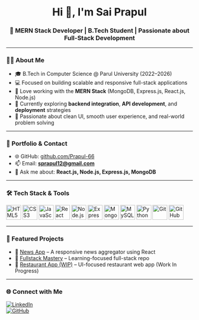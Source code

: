 <h1 align="center">Hi 👋, I'm Sai Prapul</h1>
<h3 align="center">🚀 MERN Stack Developer | B.Tech Student | Passionate about Full-Stack Development</h3>

---

### 👨‍💻 About Me
- 🎓 B.Tech in Computer Science @ Parul University (2022–2026)  
- 💻 Focused on building scalable and responsive full-stack applications  
- 🔧 Love working with the **MERN Stack** (MongoDB, Express.js, React.js, Node.js)  
- 🚀 Currently exploring **backend integration**, **API development**, and **deployment** strategies  
- 🎯 Passionate about clean UI, smooth user experience, and real-world problem solving

---

### 💼 Portfolio & Contact
- 🌐 GitHub: [github.com/Prapul-66](https://github.com/Prapul-66)  
- 📫 Email: **sprapul12@gmail.com**  
- 💬 Ask me about: **React.js, Node.js, Express.js, MongoDB**

---

### 🛠️ Tech Stack & Tools
<p align="left">
  <img src="https://cdn.jsdelivr.net/gh/devicons/devicon/icons/html5/html5-original.svg" height="40" alt="HTML5"/>
  <img src="https://cdn.jsdelivr.net/gh/devicons/devicon/icons/css3/css3-original.svg" height="40" alt="CSS3"/>
  <img src="https://cdn.jsdelivr.net/gh/devicons/devicon/icons/javascript/javascript-original.svg" height="40" alt="JavaScript"/>
  <img src="https://cdn.jsdelivr.net/gh/devicons/devicon/icons/react/react-original.svg" height="40" alt="React"/>
  <img src="https://cdn.jsdelivr.net/gh/devicons/devicon/icons/nodejs/nodejs-original.svg" height="40" alt="Node.js"/>
  <img src="https://cdn.jsdelivr.net/gh/devicons/devicon/icons/express/express-original.svg" height="40" alt="Express.js"/>
  <img src="https://cdn.jsdelivr.net/gh/devicons/devicon/icons/mongodb/mongodb-original.svg" height="40" alt="MongoDB"/>
  <img src="https://cdn.jsdelivr.net/gh/devicons/devicon/icons/mysql/mysql-original.svg" height="40" alt="MySQL"/>
  <img src="https://cdn.jsdelivr.net/gh/devicons/devicon/icons/python/python-original.svg" height="40" alt="Python"/>
  <img src="https://cdn.jsdelivr.net/gh/devicons/devicon/icons/git/git-original.svg" height="40" alt="Git"/>
  <img src="https://cdn.jsdelivr.net/gh/devicons/devicon/icons/github/github-original.svg" height="40" alt="GitHub"/>
</p>

---

### 📌 Featured Projects
- 🔹 [News App](https://github.com/Prapul-66/News-App) – A responsive news aggregator using React  
- 🔹 [Fullstack Mastery](https://github.com/Prapul-66/Fullstack-Mastery) – Learning-focused full-stack repo  
- 🔹 [Restaurant App (WIP)](https://github.com/Prapul-66) – UI-focused restaurant web app (Work In Progress)

---

### 🌐 Connect with Me
[![LinkedIn](https://img.shields.io/badge/LinkedIn-blue?style=flat&logo=linkedin&logoColor=white)](https://www.linkedin.com/in/sai-prapul-131997285)  
[![GitHub](https://img.shields.io/badge/GitHub-black?style=flat&logo=github&logoColor=white)](https://github.com/Prapul-66)
